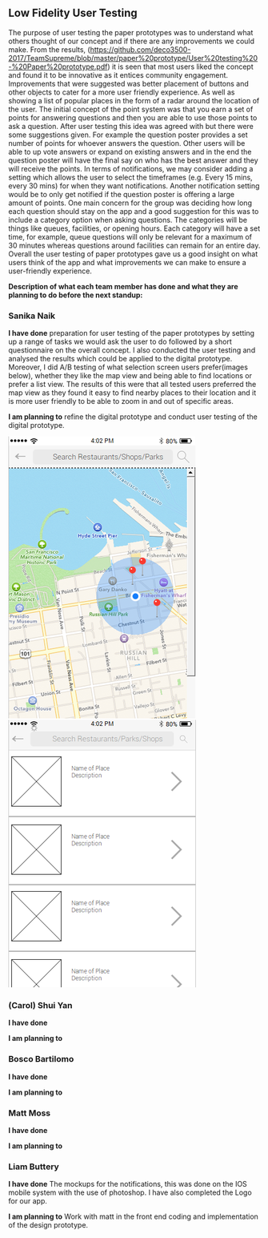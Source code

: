 ## Low Fidelity User Testing
The purpose of user testing the paper prototypes was to understand what others thought of our concept and if there are any improvements we could make. From the results, (https://github.com/deco3500-2017/TeamSupreme/blob/master/paper%20prototype/User%20testing%20-%20Paper%20prototype.pdf) it is seen that most users liked the concept and found it to be innovative as it entices community engagement. Improvements that were suggested was better placement of buttons and other objects to cater for a more user friendly experience. As well as showing a list of popular places in the form of a radar around the location of the user. The initial concept of the point system was that you earn a set of points for answering questions and then you are able to use those points to ask a question. After user testing this idea was agreed with but there were some suggestions given. For example the question poster provides a set number of points for whoever answers the question. Other users will be able to up vote answers or expand on existing answers and in the end the question poster will have the final say on who has the best answer and they will receive the points. In terms of notifications, we may consider adding a setting which allows the user to select the timeframes (e.g. Every 15 mins, every 30 mins) for when they want notifications. Another notification setting would be to only get notified if the question poster is offering a large amount of points. One main concern for the group was deciding how long each question should stay on the app and a good suggestion for this was to include a category option when asking questions. The categories will be things like queues, facilities, or opening hours. Each category will have a set time, for example, queue questions will only be relevant for a maximum of 30 minutes whereas questions around facilities can remain for an entire day. Overall the user testing of paper prototypes gave us a good insight on what users think of the app and what improvements we can make to ensure a user-friendly experience. 

**Description of what each team member has done and what they are planning to do before the next standup:** 

### Sanika Naik
**I have done** preparation for user testing of the paper prototypes by setting up a range of tasks we would ask the user to do followed by a short questionnaire on the overall concept. I also conducted the user testing and analysed the results which could be applied to the digital prototype. Moreover, I did A/B testing of what selection screen users prefer(images below), whether they like the map view and being able to find locations or prefer a list view. The results of this were that all tested users preferred the map view as they found it easy to find nearby places to their location and it is more user friendly to be able to zoom in and out of specific areas.

**I am planning to** refine the digital prototype and conduct user testing of the digital prototype. 

![MapView](https://github.com/deco3500-2017/TeamSupreme/blob/master/paper%20prototype/map.PNG) ![ListView](https://github.com/deco3500-2017/TeamSupreme/blob/master/paper%20prototype/list.PNG)


### (Carol) Shui Yan

**I have done**

**I am planning to**

### Bosco Bartilomo

**I have done**

**I am planning to**

### Matt Moss

**I have done**

**I am planning to**

### Liam Buttery

**I have done** The mockups for the notifications, this was done on the IOS mobile system with the use of photoshop. I have also completed the Logo for our app.

**I am planning to** Work with matt in the front end coding and implementation of the design prototype.
